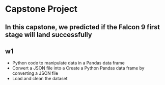 # Capstone Project
## In this capstone, we predicted if the Falcon 9 first stage will land successfully
## w1
* Python code to manipulate data in a Pandas data frame
* Convert a JSON file into a Create a Python Pandas data frame by converting a JSON file
* Load and clean the dataset
